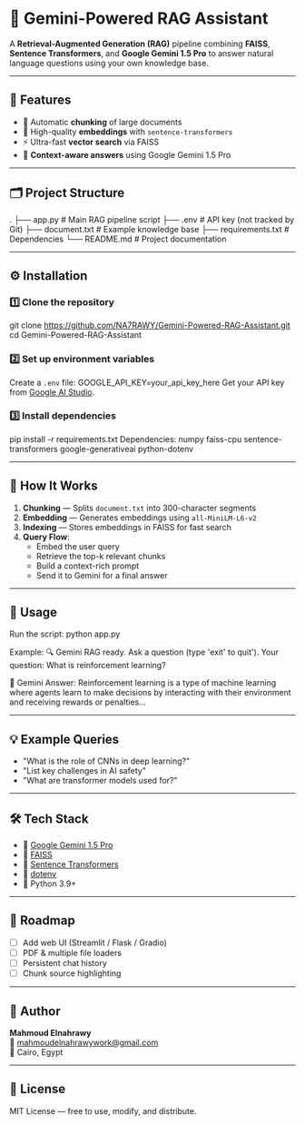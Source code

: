 # 🤖 Gemini-Powered RAG Assistant
A **Retrieval-Augmented Generation (RAG)** pipeline combining **FAISS**, **Sentence Transformers**, and **Google Gemini 1.5 Pro** to answer natural language questions using your own knowledge base.

---

## 📌 Features
- 📄 Automatic **chunking** of large documents  
- 🧮 High-quality **embeddings** with `sentence-transformers`  
- ⚡ Ultra-fast **vector search** via FAISS  
- 🤖 **Context-aware answers** using Google Gemini 1.5 Pro  

---

## 🗂 Project Structure
.
├── app.py               # Main RAG pipeline script
├── .env                 # API key (not tracked by Git)
├── document.txt         # Example knowledge base
├── requirements.txt     # Dependencies
└── README.md            # Project documentation

---

## ⚙️ Installation

### 1️⃣ Clone the repository
git clone https://github.com/NA7RAWY/Gemini-Powered-RAG-Assistant.git
cd Gemini-Powered-RAG-Assistant

### 2️⃣ Set up environment variables
Create a `.env` file:
GOOGLE_API_KEY=your_api_key_here
Get your API key from [Google AI Studio](https://makersuite.google.com/app).

### 3️⃣ Install dependencies
pip install -r requirements.txt
Dependencies:
numpy
faiss-cpu
sentence-transformers
google-generativeai
python-dotenv

---

## 🚀 How It Works
1. **Chunking** — Splits `document.txt` into 300-character segments  
2. **Embedding** — Generates embeddings using `all-MiniLM-L6-v2`  
3. **Indexing** — Stores embeddings in FAISS for fast search  
4. **Query Flow**:
   - Embed the user query
   - Retrieve the top-k relevant chunks
   - Build a context-rich prompt
   - Send it to Gemini for a final answer

---

## 🧠 Usage
Run the script:
python app.py

Example:
🔍 Gemini RAG ready. Ask a question (type 'exit' to quit').
Your question: What is reinforcement learning?

🧠 Gemini Answer:
Reinforcement learning is a type of machine learning where agents learn to make decisions by interacting with their environment and receiving rewards or penalties...

---

## 💡 Example Queries
- "What is the role of CNNs in deep learning?"
- "List key challenges in AI safety"
- "What are transformer models used for?"

---

## 🛠 Tech Stack
- 🧠 [Google Gemini 1.5 Pro](https://ai.google.dev/)
- 🧮 [FAISS](https://github.com/facebookresearch/faiss)
- 💬 [Sentence Transformers](https://www.sbert.net/)
- 🧾 [dotenv](https://pypi.org/project/python-dotenv/)
- 🐍 Python 3.9+

---

## 🔮 Roadmap
- [ ] Add web UI (Streamlit / Flask / Gradio)  
- [ ] PDF & multiple file loaders  
- [ ] Persistent chat history  
- [ ] Chunk source highlighting  

---

## 👤 Author
**Mahmoud Elnahrawy**  
📧 [mahmoudelnahrawywork@gmail.com](mailto:mahmoudelnahrawywork@gmail.com)  
📍 Cairo, Egypt  

---

## 🪪 License
MIT License — free to use, modify, and distribute.
